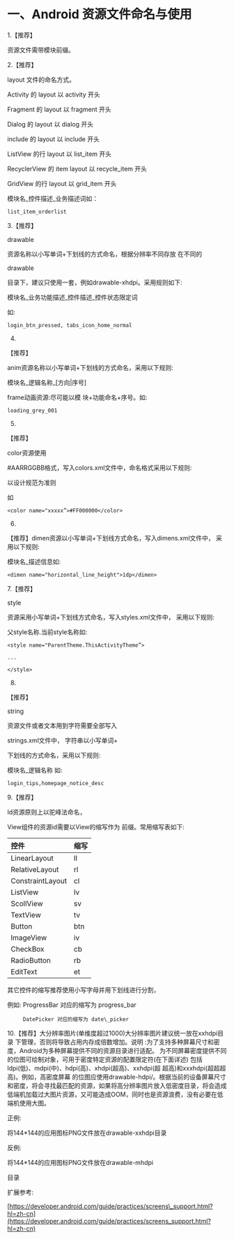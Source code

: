 # 一、Android 资源文件命名与使用

1.【推荐】

资源文件需带模块前缀。

2.【推荐】

layout 文件的命名方式。

Activity 的 layout 以 activity 开头

Fragment 的 layout 以 fragment 开头

Dialog 的 layout 以 dialog 开头

include 的 layout 以 include 开头

ListView 的行 layout 以 list\_item 开头

RecyclerView 的 item layout 以 recycle\_item 开头

GridView 的行 layout 以 grid\_item 开头

模块名\_控件描述\_业务描述词如：

`list_item_orderlist`

3.【推荐】

drawable

资源名称以小写单词+下划线的方式命名，根据分辨率不同存放 在不同的

drawable

目录下，建议只使用一套，例如drawable-xhdpi。采用规则如下:

模块名\_业务功能描述\_控件描述\_控件状态限定词

如:

`login_btn_pressed, tabs_icon_home_normal`

4.

【推荐】

anim资源名称以小写单词+下划线的方式命名，采用以下规则:

模块名\_逻辑名称\_\[方向\|序号\]

frame动画资源:尽可能以模 块+功能命名+序号。如:

`loading_grey_001`

5.

【推荐】

color资源使用

\#AARRGGBB格式，写入colors.xml文件中，命名格式采用以下规则:

以设计规范为准则

如

`<color name="xxxxx”>#FF000000</color>`

6.

【推荐】dimen资源以小写单词+下划线方式命名，写入dimens.xml文件中， 采用以下规则:

模块名\_描述信息如:

`<dimen name="horizontal_line_height">1dp</dimen>`

7.【推荐】

style

资源采用小写单词+下划线方式命名，写入styles.xml文件中， 采用以下规则:

父style名称.当前style名称如:

`<style name="ParentTheme.ThisActivityTheme”>`

`...`

`</style>`

8.

【推荐】

string

资源文件或者文本用到字符需要全部写入

strings.xml文件中， 字符串以小写单词+

下划线的方式命名，采用以下规则:

模块名\_逻辑名称 如:

`login_tips,homepage_notice_desc`

9.【推荐】

Id资源原则上以驼峰法命名，

View组件的资源id需要以View的缩写作为 前缀。常用缩写表如下:

| 控件 | 缩写 |
| :--- | :--- |
| LinearLayout | ll |
| RelativeLayout | rl |
| ConstraintLayout | cl |
| ListView | lv |
| ScollView | sv |
| TextView | tv |
| Button | btn |
| ImageView | iv |
| CheckBox | cb |
| RadioButton | rb |
| EditText | et |

其它控件的缩写推荐使用小写字母并用下划线进行分割，

例如: ProgressBar 对应的缩写为 progress\_bar

```
     DatePicker 对应的缩写为 date\_picker
```

10.【推荐】大分辨率图片\(单维度超过1000\)大分辨率图片建议统一放在xxhdpi目录 下管理，否则将导致占用内存成倍数增加。说明 :为了支持多种屏幕尺寸和密度，Android为多种屏幕提供不同的资源目录进行适配。 为不同屏幕密度提供不同的位图可绘制对象，可用于密度特定资源的配置限定符\(在下面详述\) 包括ldpi\(低\)、mdpi\(中\)、hdpi\(高\)、xhdpi\(超高\)、xxhdpi\(超 超高\)和xxxhdpi\(超超超高\)。例如，高密度屏幕 的位图应使用drawable-hdpi/。根据当前的设备屏幕尺寸和密度，将会寻找最匹配的资源，如果将高分辨率图片放入低密度目录，将会造成低端机加载过大图片资源，又可能造成OOM，同时也是资源浪费，没有必要在低端机使用大图。

正例:

将144\*144的应用图标PNG文件放在drawable-xxhdpi目录

反例:

将144\*144的应用图标PNG文件放在drawable-mhdpi

目录

扩展参考:

[https://developer.android.com/guide/practices/screens\_support.html?hl=zh-cn](https://developer.android.com/guide/practices/screens_support.html?hl=zh-cn)

